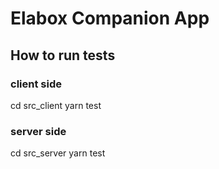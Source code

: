# Elabox Companion App

##	How to run tests
### client side 
cd src_client
yarn test

### server side
cd src_server
yarn test